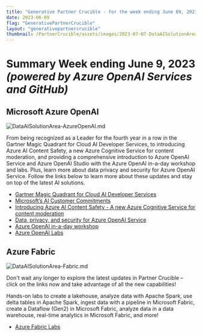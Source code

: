 ```yaml
---
title: "Generative Partner Crucible - for the week ending June 09, 2023"
date: 2023-06-09
flag: "GenerativePartnerCrucible"
layout: "generativepartnercrucible"
thumbnail: /PartnerCrucible/assets/images/2023-07-07-DataAISolutionArea-Fabric.md-image.png
---
```


# Summary Week ending June 9, 2023 *(powered by Azure OpenAI Services and GitHub)*

## Microsoft Azure OpenAI 

![ DataAISolutionArea-AzureOpenAI.md ]( /PartnerCrucible/assets/images/2023-06-09-DataAISolutionArea-AzureOpenAI.md-image.png )

From being recognized as a Leader for the fourth year in a row in the Gartner Magic Quadrant for Cloud AI Developer Services, to introducing Azure AI Content Safety, a new Azure Cognitive Service for content moderation, and providing a comprehensive introduction to Azure OpenAI Service and Azure OpenAI Studio with the Azure OpenAI in-a-day workshop and labs. Plus, learn more about data privacy and security for Azure OpenAI Service. Follow the links below to learn more about these updates and stay on top of the latest AI solutions.

- [Gartner Magic Quadrant for Cloud AI Developer Services](https://azure.microsoft.com/en-us/blog/microsoft-is-a-leader-in-the-2023-gartner-magic-quadrant-for-cloud-ai-developer-services/)
- [Microsoft’s AI Customer Commitments](https://blogs.microsoft.com/blog/2023/06/08/announcing-microsofts-ai-customer-commitments/)
-  [Introducing Azure AI Content Safety - A new Azure Cognitive Service for content moderation](https://aka.ms/contentsafetydemo)
-  [Data, privacy, and security for Azure OpenAI Service](https://learn.microsoft.com/en-us/legal/cognitive-services/openai/data-privacy)
-  [Azure OpenAI in-a-day workshop](https://github.com/microsoft/azure-openai-in-a-day-workshop)
-  [Azure OpenAI Labs](https://github.com/MicrosoftLearning/mslearn-openai/tree/main/Labfiles)
  

## Azure Fabric 
![ DataAISolutionArea-Fabric.md ]( /PartnerCrucible/assets/images/2023-06-09-DataAISolutionArea-Fabric.md-image.png )

Don't wait any longer to explore the latest updates in Partner Crucible – click on the links now and take advantage of all the new capabilities!

Hands-on labs to create a lakehouse, analyze data with Apache Spark, use delta tables in Apache Spark, ingest data with a pipeline in Microsoft Fabric, create a Dataflow (Gen2) in Microsoft Fabric, analyze data in a data warehouse, real-time analytics in Microsoft Fabric, and more!

- [Azure Fabric Labs](https://github.com/MicrosoftLearning/mslearn-fabric/tree/main/Instructions/Labs)




